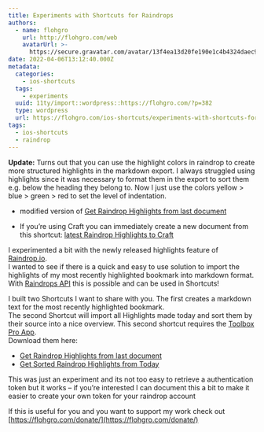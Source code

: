 ```yaml
---
title: Experiments with Shortcuts for Raindrops
authors:
  - name: flohgro
    url: http://flohgro.com/web
    avatarUrl: >-
      https://secure.gravatar.com/avatar/13f4ea13d20fe190e1c4b4324daec918?s=96&d=mm&r=g
date: 2022-04-06T13:12:40.000Z
metadata:
  categories:
    - ios-shortcuts
  tags:
    - experiments
  uuid: 11ty/import::wordpress::https://flohgro.com/?p=382
  type: wordpress
  url: https://flohgro.com/ios-shortcuts/experiments-with-shortcuts-for-raindrop/
tags:
  - ios-shortcuts
  - raindrop
---
```

**Update:** Turns out that you can use the highlight colors in raindrop to create more structured highlights in the markdown export. I always struggled using highlights since it was necessary to format them in the export to sort them e.g. below the heading they belong to. Now I just use the colors yellow > blue > green > red to set the level of indentation.

- modified version of [Get Raindrop Highlights from last document](https://www.icloud.com/shortcuts/f63456a9d8f04965be4dc235b3757861)

- If you’re using Craft you can immediately create a new document from this shortcut: [latest Raindrop Highlights to Craft](https://www.icloud.com/shortcuts/e406e1a63bbe415f9a4e07c2d0a817eb)

I experimented a bit with the newly released highlights feature of [Raindrop.io](https://raindrop.io).  
I wanted to see if there is a quick and easy to use solution to import the highlights of my most recently highlighted bookmark into markdown format.  
With [Raindrops API](https://developer.raindrop.io) this is possible and can be used in Shortcuts!

I built two Shortcuts I want to share with you. The first creates a markdown text for the most recently highlighted bookmark.  
The second Shortcut will import all Highlights made today and sort them by their source into a nice overview. This second shortcut requires the [Toolbox Pro App](https://toolboxpro.app).  
Download them here:

- [Get Raindrop Highlights from last document](https://www.icloud.com/shortcuts/21fff95f18a14e11ab4147efefc8c254)
- [Get Sorted Raindrop Highlights from Today](https://www.icloud.com/shortcuts/78ed4dcdb47c4b4283a667e20a93e22c)

This was just an experiment and its not too easy to retrieve a authentication token but it works – if you’re interested I can document this a bit to make it easier to create your own token for your raindrop account

If this is useful for you and you want to support my work check out [https://flohgro.com/donate/](https://flohgro.com/donate/)